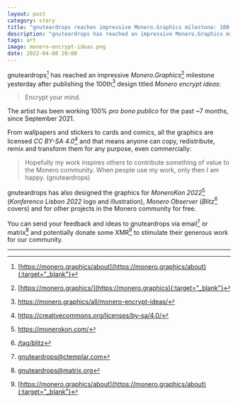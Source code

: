 ```yaml
---
layout: post
category: story
title: "gnuteardrops reaches impressive Monero.Graphics milestone: 100 designs"
description: "gnuteardrops has reached an impressive Monero.Graphics milestone yesterday after publishing the 100th design titled 'Monero encrypt ideas'."
tags: art
image: monero-encrypt-ideas.png
date: 2022-04-08 20:00
---
```


gnuteardrops[^1] has reached an impressive *Monero.Graphics*[^2] milestone yesterday after publishing the 100th[^3] design titled *Monero encrypt ideas*:

> Encrypt your mind.

The artist has been working 100% *pro bono publico* for the past ~7 months, since September 2021.

From wallpapers and stickers to cards and comics, all the graphics are licensed *CC BY-SA 4.0*[^4] and that means anyone can copy, redistribute, remix and transform them for any purpose, even commercially:

> Hopefully my work inspires others to contribute something of value to the Monero community. When people use my work, only then I am happy. (gnuteardrops)

gnuteardrops has also designed the graphics for *MoneroKon 2022*[^5] (*Konferenco Lisbon 2022* logo and illustration), *Monero Observer* (*Blitz*[^6] covers) and for other projects in the Monero community for free.

You can send your feedback and ideas to gnuteardrops via email[^7] or matrix[^8] and potentially donate some XMR[^1] to stimulate their generous work for our community.


---

[^1]: [https://monero.graphics/about](https://monero.graphics/about){:target="_blank"}
[^2]: [https://monero.graphics/](https://monero.graphics){:target="_blank"}
[^3]: https://monero.graphics/all/monero-encrypt-ideas/
[^4]: https://creativecommons.org/licenses/by-sa/4.0/
[^5]: https://monerokon.com/
[^6]: [/tag/blitz](/tag/blitz)
[^7]: gnuteardrops@ctemplar.com
[^8]: gnuteardrops@matrix.org
